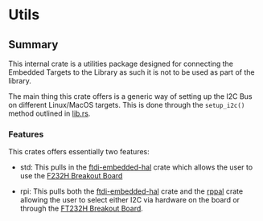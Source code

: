 # Utils

## Summary

This internal crate is a utilities package designed for connecting the Embedded Targets to the Library as such it is not to be used as part of the library.

The main thing this crate offers is a generic way of setting up the I2C Bus on different Linux/MacOS targets. This is done through the ```setup_i2c()``` method outlined in [lib.rs](./src/lib.rs).

### Features

This crates offers essentially two features:

- std: This pulls in the [ftdi-embedded-hal](https://github.com/ftdi-rs/ftdi-embedded-hal/tree/main) crate which allows the user to use the [F232H Breakout Board](https://thepihut.com/products/adafruit-ft232h-breakout-general-purpose-usb-to-gpio-spi-i2c)

- rpi: This pulls both the [ftdi-embedded-hal](https://github.com/ftdi-rs/ftdi-embedded-hal/tree/main) crate and the [rppal](https://github.com/golemparts/rppal) crate allowing the user to select either I2C via hardware on the board or through the [FT232H Breakout Board](https://thepihut.com/products/adafruit-ft232h-breakout-general-purpose-usb-to-gpio-spi-i2c).
